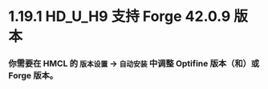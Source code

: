 # 1.19.1 HD_U_H9 支持 Forge 42.0.9 版本

### 你需要在 HMCL 的 `版本设置` -> `自动安装` 中调整 Optifine 版本（和）或 Forge 版本。
